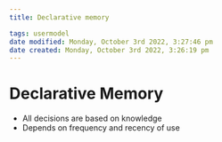 ```yaml
---
title: Declarative memory

tags: usermodel 
date modified: Monday, October 3rd 2022, 3:27:46 pm
date created: Monday, October 3rd 2022, 3:26:19 pm
---
```


# Declarative Memory
- All decisions are based on knowledge
- Depends on frequency and recency of use

